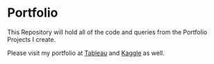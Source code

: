 # Portfolio
This Repository will hold all of the code and queries from the Portfolio Projects I create.

Please visit my portfolio at [Tableau](https://public.tableau.com/app/profile/fsdwl) and [Kaggle](https://www.kaggle.com/fesdywilleam) as well. 
